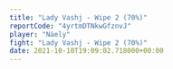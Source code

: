 ```yaml
---
title: "Lady Vashj - Wipe 2 (70%)"
reportCode: "4yrtmDTNkwGfznvJ"
player: "Näely"
fight: "Lady Vashj - Wipe 2 (70%)"
date: 2021-10-10T19:09:02.718000+00:00
---
```

